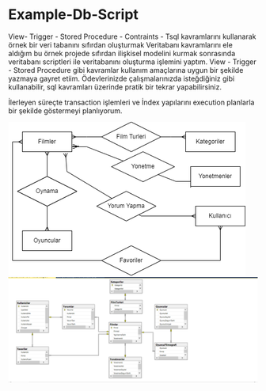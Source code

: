 # Example-Db-Script
View- Trigger - Stored Procedure - Contraints - Tsql kavramlarını kullanarak örnek bir veri tabanını sıfırdan oluşturmak
Veritabanı kavramlarını ele aldığım bu örnek projede sıfırdan ilişkisel modelini kurmak sonrasında veritabanı scriptleri ile veritabanını oluşturma işlemini yaptım.
View - Trigger - Stored Procedure gibi kavramlar kullanım amaçlarına uygun bir şekilde yazmaya gayret etiim. Ödevlerinizde çalışmalarınızda isteğdiğiniz gibi kullanabilir, sql kavramları üzerinde pratik bir tekrar yapabilirsiniz.

İlerleyen süreçte transaction işlemleri ve İndex yapılarını execution planlarla bir şekilde göstermeyi planlıyorum. 


![git_islevleri.jpg](https://github.com/hasanbaysal/Example-Db-Script/blob/master/relation%20diagram.png)
![git_islevleri.jpg](https://github.com/hasanbaysal/Example-Db-Script/blob/master/db-diagram.png)
